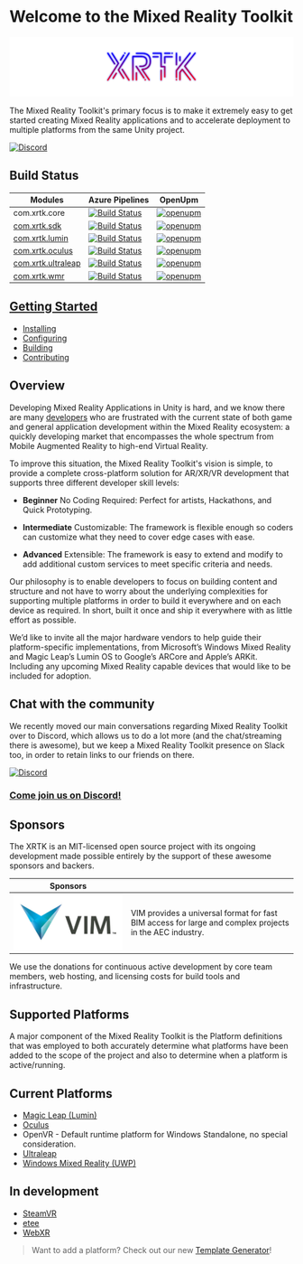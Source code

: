 # Welcome to the Mixed Reality Toolkit

![The Mixed Reality Toolkit](https://raw.githubusercontent.com/XRTK/XRTK-Core/development/images/Branding/XRTK_Logo_1200x250.png)

The Mixed Reality Toolkit's primary focus is to make it extremely easy to get started creating Mixed Reality applications and to accelerate deployment to multiple platforms from the same Unity project.

[![Discord](https://img.shields.io/discord/597064584980987924.svg?label=&logo=discord&logoColor=ffffff&color=7389D8&labelColor=6A7EC2)](https://discord.gg/7DR6QJE)

## Build Status

| Modules | Azure Pipelines | OpenUpm |
|---|---|---|
|com.xrtk.core|[![Build Status](https://dev.azure.com/xrtk/Mixed%20Reality%20Toolkit/_apis/build/status/com.xrtk.core?branchName=main)](https://dev.azure.com/xrtk/Mixed%20Reality%20Toolkit/_build/latest?definitionId=44&branchName=main)|[![openupm](https://img.shields.io/npm/v/com.xrtk.core?label=openupm&registry_uri=https://package.openupm.com)](https://openupm.com/packages/com.xrtk.core/)|
|[com.xrtk.sdk](https://github.com/XRTK/com.xrtk.sdk)|[![Build Status](https://dev.azure.com/xrtk/Mixed%20Reality%20Toolkit/_apis/build/status/com.xrtk.sdk?branchName=main)](https://dev.azure.com/xrtk/Mixed%20Reality%20Toolkit/_build/latest?definitionId=50&branchName=main)|[![openupm](https://img.shields.io/npm/v/com.xrtk.sdk?label=openupm&registry_uri=https://package.openupm.com)](https://openupm.com/packages/com.xrtk.sdk/)|
|[com.xrtk.lumin](https://github.com/XRTK/com.xrtk.lumin)|[![Build Status](https://dev.azure.com/xrtk/Mixed%20Reality%20Toolkit/_apis/build/status/com.xrtk.lumin?branchName=main)](https://dev.azure.com/xrtk/Mixed%20Reality%20Toolkit/_build/latest?definitionId=47&branchName=main)|[![openupm](https://img.shields.io/npm/v/com.xrtk.lumin?label=openupm&registry_uri=https://package.openupm.com)](https://openupm.com/packages/com.xrtk.lumin/)|
|[com.xrtk.oculus](https://github.com/XRTK/com.xrtk.oculus)|[![Build Status](https://dev.azure.com/xrtk/Mixed%20Reality%20Toolkit/_apis/build/status/com.xrtk.oculus?branchName=main)](https://dev.azure.com/xrtk/Mixed%20Reality%20Toolkit/_build/latest?definitionId=48&branchName=main)|[![openupm](https://img.shields.io/npm/v/com.xrtk.oculus?label=openupm&registry_uri=https://package.openupm.com)](https://openupm.com/packages/com.xrtk.oculus/)|
|[com.xrtk.ultraleap](https://github.com/XRTK/com.xrtk.ultraleap)|[![Build Status](https://dev.azure.com/xrtk/Mixed%20Reality%20Toolkit/_apis/build/status/com.xrtk.ultraleap?branchName=main)](https://dev.azure.com/xrtk/Mixed%20Reality%20Toolkit/_build/latest?definitionId=51&branchName=main)|[![openupm](https://img.shields.io/npm/v/com.xrtk.ultraleap?label=openupm&registry_uri=https://package.openupm.com)](https://openupm.com/packages/com.xrtk.ultraleap/)|
|[com.xrtk.wmr](https://github.com/XRTK/com.xrtk.wmr)|[![Build Status](https://dev.azure.com/xrtk/Mixed%20Reality%20Toolkit/_apis/build/status/com.xrtk.wmr?branchName=main)](https://dev.azure.com/xrtk/Mixed%20Reality%20Toolkit/_build/latest?definitionId=49&branchName=main)|[![openupm](https://img.shields.io/npm/v/com.xrtk.wmr?label=openupm&registry_uri=https://package.openupm.com)](https://openupm.com/packages/com.xrtk.wmr/)|

## [Getting Started](articles/00-GettingStarted.md)

- [Installing](articles/00-GettingStarted.md#adding-the-mixed-reality-toolkit-to-your-project)
- [Configuring](articles/00-GettingStarted.md#configure-your-base-scene)
- [Building](articles/00-GettingStarted.md#build-and-play)
- [Contributing](CONTRIBUTING.md)

## Overview

Developing Mixed Reality Applications in Unity is hard, and we know there are many [developers](./CONTRIBUTORS.md) who are frustrated with the current state of both game and general application development within the Mixed Reality ecosystem: a quickly developing market that encompasses the whole spectrum from Mobile Augmented Reality to high-end Virtual Reality.

To improve this situation, the Mixed Reality Toolkit's vision is simple, to provide a complete cross-platform solution for AR/XR/VR development that supports three different developer skill levels:

- **Beginner** No Coding Required: Perfect for artists, Hackathons, and Quick Prototyping.

- **Intermediate** Customizable: The framework is flexible enough so coders can customize what they need to cover edge cases with ease.

- **Advanced** Extensible: The framework is easy to extend and modify to add additional custom services to meet specific criteria and needs.

Our philosophy is to enable developers to focus on building content and structure and not have to worry about the underlying complexities for supporting multiple platforms in order to build it everywhere and on each device as required.  In short, built it once and ship it everywhere with as little effort as possible.

We’d like to invite all the major hardware vendors to help guide their platform-specific implementations, from Microsoft’s Windows Mixed Reality and Magic Leap’s Lumin OS to Google’s ARCore and Apple’s ARKit.  Including any upcoming Mixed Reality capable devices that would like to be included for adoption.

## Chat with the community

We recently moved our main conversations regarding Mixed Reality Toolkit over to Discord, which allows us to do a lot more (and the chat/streaming there is awesome), but we keep a Mixed Reality Toolkit presence on Slack too, in order to retain links to our friends on there.

[![Discord](https://cdn0.iconfinder.com/data/icons/free-social-media-set/24/discord-128.png)](https://discord.gg/rJMSc8Z)

### [Come join us on Discord!](https://discord.gg/rJMSc8Z)

## Sponsors

The XRTK is an MIT-licensed open source project with its ongoing development made possible entirely by the support of these awesome sponsors and backers.

|Sponsors||
|---|---|
|<a href="https://www.vimaec.com/">![[VIM](https://www.vimaec.com/)](https://raw.githubusercontent.com/XRTK/XRTK-Core/development/images/Sponsors/vim_logo.jpg)</a>|VIM provides a universal format for fast BIM access for large and complex projects in the AEC industry.|

We use the donations for continuous active development by core team members, web hosting, and licensing costs for build tools and infrastructure.

## Supported Platforms

A major component of the Mixed Reality Toolkit is the Platform definitions that was employed to both accurately determine what platforms have been added to the scope of the project and also to determine when a platform is active/running.

## Current Platforms

- [Magic Leap (Lumin)](articles/platforms/magicleap.md)
- [Oculus](articles/platforms/oculus.md)
- OpenVR - Default runtime platform for Windows Standalone, no special consideration.
- [Ultraleap](articles/platforms/ultraleap.md)
- [Windows Mixed Reality (UWP)](articles/platforms/windowsmixedreality.md)

## In development

- [SteamVR](articles/platforms/steamvr.md)
- [etee](articles/platforms/etee.md)
- [WebXR](articles/platforms/webxr.md)

> Want to add a platform? Check out our new [Template Generator](articles/03-template-generator.md#platform-template-generation)!
